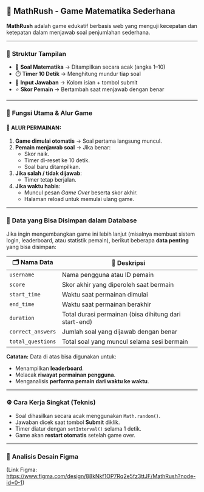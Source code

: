 ## 🧠 **MathRush - Game Matematika Sederhana**

**MathRush** adalah game edukatif berbasis web yang menguji kecepatan dan ketepatan dalam menjawab soal penjumlahan sederhana.

---

### 📌 **Struktur Tampilan**

- 🔢 **Soal Matematika** → Ditampilkan secara acak (angka 1–10)  
- ⏱️ **Timer 10 Detik** → Menghitung mundur tiap soal  
- 📝 **Input Jawaban** → Kolom isian + tombol submit  
- ⭐ **Skor Pemain** → Bertambah saat menjawab dengan benar  

---

### 🧩 **Fungsi Utama & Alur Game**

#### 🔄 **ALUR PERMAINAN:**
1. **Game dimulai otomatis** → Soal pertama langsung muncul.
2. **Pemain menjawab soal** → Jika benar:
   - Skor naik.
   - Timer di-reset ke 10 detik.
   - Soal baru ditampilkan.
3. **Jika salah / tidak dijawab**:
   - Timer tetap berjalan.
4. **Jika waktu habis**:
   - Muncul pesan *Game Over* beserta skor akhir.
   - Halaman reload untuk memulai ulang game.

---

### 🧾 **Data yang Bisa Disimpan dalam Database**

Jika ingin mengembangkan game ini lebih lanjut (misalnya membuat sistem login, leaderboard, atau statistik pemain), berikut beberapa **data penting** yang bisa disimpan:

| 🗂️ Nama Data         | 📄 Deskripsi                                        |
|----------------------|-----------------------------------------------------|
| `username`           | Nama pengguna atau ID pemain                        |
| `score`              | Skor akhir yang diperoleh saat bermain              |
| `start_time`         | Waktu saat permainan dimulai                        |
| `end_time`           | Waktu saat permainan berakhir                       |
| `duration`           | Total durasi permainan (bisa dihitung dari start-end) |
| `correct_answers`    | Jumlah soal yang dijawab dengan benar               |
| `total_questions`    | Total soal yang muncul selama sesi bermain          |

**Catatan:** Data di atas bisa digunakan untuk:
- Menampilkan **leaderboard**.
- Melacak **riwayat permainan pengguna**.
- Menganalisis **performa pemain dari waktu ke waktu**.

---

### ⚙️ **Cara Kerja Singkat (Teknis)**
- Soal dihasilkan secara acak menggunakan `Math.random()`.
- Jawaban dicek saat tombol **Submit** diklik.
- Timer diatur dengan `setInterval()` selama 1 detik.
- Game akan **restart otomatis** setelah game over.

---

### 🎨 **Analisis Desain Figma**
(Link Figma: https://www.figma.com/design/88kNkf1OP7Rq2e5fz3ttJF/MathRush?node-id=0-1)


